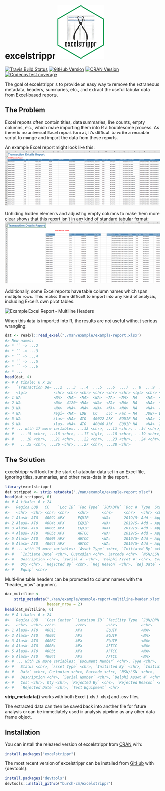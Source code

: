 
<!-- README.md is generated from README.Rmd. Please edit that file -->

# excelstrippr ![excelstrippr sticker](./man/img/sticker-small.png)

<!-- badges: start -->

[![Travis Build
Status](https://travis-ci.com/burch-cm/excelstrippr.svg?branch=main)](https://travis-ci.com/burch-cm/excelstrippr)
[![GitHub
Version](https://img.shields.io/badge/devel%20version-0.1.3-blue.svg)](https://github.com/excelstrippr)
[![CRAN
Version](https://www.r-pkg.org/badges/version/excelstrippr)](https://CRAN.R-project.org/package=excelstrippr)
[![Codecov test
coverage](https://codecov.io/gh/burch-cm/excelstrippr/branch/master/graph/badge.svg)](https://codecov.io/gh/burch-cm/excelstrippr?branch=main)
<!-- badges: end -->

The goal of excelstrippr is to provide an easy way to remove the
extraneous metadata, headers, summaries, etc., and extract the useful
tabular data from Excel-based reports.

## The Problem

Excel reports often contain titles, data summaries, line counts, empty
columns, etc., which make importing them into R a troublesome process.
As there is no universal Excel report format, it’s difficult to write a
reusable script to munge and import the data from these reports.

An example Excel report might look like this:  
![Example Excel Report](./man/img/init-excel.png)

Unhiding hidden elements and adjusting empty columns to make them more
clear shows that this report isn’t in any kind of standard tabular
format:  
![Example Excel Report - Unhidden](./man/img/unhidden-excel.png)

Additionally, some Excel reports have table column names which span
multiple rows. This makes them difficult to import into any kind of
analysis, including Excel’s own pivot tables.

![Example Excel Report - Multiline
Headers](./man/img/multiline-excel.png)

When this data is imported into R, the results are not useful without
serious wrangling:

``` r
dat <- readxl::read_excel("./man/example/example-report.xlsx")
#> New names:
#> * `` -> ...2
#> * `` -> ...3
#> * `` -> ...4
#> * `` -> ...5
#> * `` -> ...6
#> * ...
head(dat, 6)
#> # A tibble: 6 x 28
#>   `Transaction De~ ...2  ...3  ...4  ...5  ...6  ...7  ...8  ...9  ...10 ...11
#>   <lgl>            <chr> <chr> <chr> <chr> <chr> <chr> <lgl> <chr> <chr> <chr>
#> 1 NA               <NA>  <NA>  <NA>  <NA>  <NA>  <NA>  NA    <NA>  <NA>  <NA> 
#> 2 NA               <NA>  4120~ <NA>  <NA>  <NA>  <NA>  NA    <NA>  <NA>  <NA> 
#> 3 NA               <NA>  <NA>  <NA>  <NA>  <NA>  <NA>  NA    <NA>  <NA>  <NA> 
#> 4 NA               Regi~ <NA>  LOB   CC    Loc ~ Fac ~ NA    JON/~ Doc # Type 
#> 5 NA               Alas~ <NA>  ATO   40022 APX   EQUIP NA    <NA>  2019~ Add ~
#> 6 NA               Alas~ <NA>  ATO   40046 APX   EQUIP NA    <NA>  2019~ Add ~
#> # ... with 17 more variables: ...12 <chr>, ...13 <chr>, ...14 <chr>,
#> #   ...15 <chr>, ...16 <chr>, ...17 <lgl>, ...18 <chr>, ...19 <chr>,
#> #   ...20 <chr>, ...21 <chr>, ...22 <chr>, ...23 <chr>, ...24 <chr>,
#> #   ...25 <chr>, ...26 <chr>, ...27 <chr>, ...28 <chr>
```

## The Solution

excelstrippr will look for the start of a tabular data set in an Excel
file, ignoring titles, summaries, and other meta-data in the report.

``` r
library(excelstrippr)
dat_stripped <- strip_metadata("./man/example/example-report.xlsx")
head(dat_stripped, 6)
#> # A tibble: 6 x 24
#>   Region LOB   CC    `Loc ID` `Fac Type` `JON/DPN` `Doc #` Type  Status
#>   <chr>  <chr> <chr> <chr>    <chr>      <chr>     <chr>   <chr> <chr> 
#> 1 Alask~ ATO   40022 APX      EQUIP      <NA>      2019/5~ Add ~ Appro~
#> 2 Alask~ ATO   40046 APX      EQUIP      <NA>      2019/5~ Add ~ Appro~
#> 3 Alask~ ATO   40085 APX      EQUIP      <NA>      2019/5~ Add ~ Appro~
#> 4 Alask~ ATO   40050 APX      ARTCC      <NA>      2019/5~ Add ~ Appro~
#> 5 Alask~ ATO   40009 APX      ARTCC      <NA>      2019/5~ Add ~ Appro~
#> 6 Alask~ ATO   40046 APX      ARTCC      <NA>      2019/5~ Add ~ Appro~
#> # ... with 15 more variables: `Asset Type` <chr>, `Initiated By` <chr>,
#> #   `Initiate Date` <chr>, Custodian <chr>, Barcode <chr>, `NSN/LSN` <chr>,
#> #   Description <chr>, `Serial #` <chr>, `Delphi Asset #` <chr>, Cost <chr>,
#> #   Qty <chr>, `Rejected By` <chr>, `Rej Reason` <chr>, `Rej Date` <chr>, `Test
#> #   Equip` <chr>
```

Multi-line table headers can be promoted to column names with the
“header\_nrow” argument.

``` r
dat_multiline <- 
    strip_metadata("./man/example/example-report-multiline-header.xlsx",
                   header_nrow = 2)
head(dat_multiline, 6)
#> # A tibble: 6 x 24
#>   Region LOB   `Cost Center` `Location ID` `Facility Type` `JON/DPN`
#>   <chr>  <chr> <chr>         <chr>         <chr>           <chr>    
#> 1 Alask~ ATO   40013         APX           EQUIP           <NA>     
#> 2 Alask~ ATO   40092         APX           EQUIP           <NA>     
#> 3 Alask~ ATO   40087         APX           EQUIP           <NA>     
#> 4 Alask~ ATO   40084         APX           ARTCC           <NA>     
#> 5 Alask~ ATO   40035         APX           ARTCC           <NA>     
#> 6 Alask~ ATO   40046         APX           ARTCC           <NA>     
#> # ... with 18 more variables: `Document Number` <chr>, Type <chr>,
#> #   Status <chr>, `Asset Type` <chr>, `Initiated By` <chr>, `Initiated
#> #   Date` <chr>, Custodian <chr>, Barcode <chr>, `NSN/LSN` <chr>,
#> #   Description <chr>, `Serial Number` <chr>, `Delphi Asset #` <chr>,
#> #   Cost <chr>, Qty <chr>, `Rejected By` <chr>, `Rejected Reason` <chr>,
#> #   `Rejected Date` <chr>, `Test Equipment` <chr>
```

**strip\_metadata()** works with both Excel (.xls / .xlsx) and .csv
files.

The extracted data can then be saved back into another file for future
analysis or can be immediately used in analysis pipeline as any other
data frame object.

## Installation

You can install the released version of excelstrippr from
[CRAN](https://CRAN.R-project.org) with:

``` r
install.packages("excelstrippr")
```

The most recent version of excelstrippr can be installed from
[GitHub](https://github.com/burch-cm/excelstrippr) with {devtools}:

``` r
install.packages("devtools")
devtools::install_github("burch-cm/excelstrippr")
```
